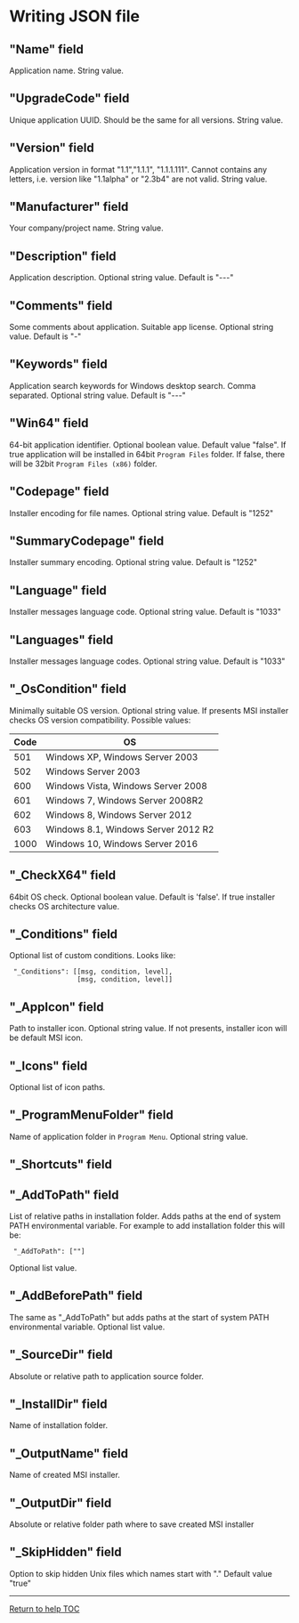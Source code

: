# Writing JSON file


## "Name" field
Application name. String value.

## "UpgradeCode" field
Unique application UUID. Should be the same for all versions. String value.

## "Version" field
Application version in format "1.1","1.1.1", "1.1.1.111". Cannot contains any
letters, i.e. version like "1.1alpha" or "2.3b4" are not valid. String value.

## "Manufacturer" field
Your company/project name. String value.

## "Description" field
Application description. Optional string value. Default is "---"

## "Comments" field
Some comments about application. Suitable app license. Optional string value. 
Default is "-"

## "Keywords" field
Application search keywords for Windows desktop search. Comma separated.
Optional string value. Default is "---"

## "Win64" field
64-bit application identifier. Optional boolean value. Default value "false".
If true application will be installed in 64bit `Program Files` folder. If false,
there will be 32bit `Program Files (x86)` folder.

## "Codepage" field
Installer encoding for file names. Optional string value. Default
is "1252"

## "SummaryCodepage" field
Installer summary encoding. Optional string value. Default is "1252"

## "Language" field
Installer messages language code. Optional string value. Default is "1033"

## "Languages" field
Installer messages language codes. Optional string value. Default is "1033"

## "_OsCondition" field
Minimally suitable OS version. Optional string value. If presents MSI installer 
checks OS version compatibility. Possible values: 

| Code  | OS                                  |
| ----- | ----------------------------------- |
| 501   | Windows XP, Windows Server 2003     |
| 502   | Windows Server 2003                 |
| 600   | Windows Vista, Windows Server 2008  |
| 601   | Windows 7, Windows Server 2008R2    |
| 602   | Windows 8, Windows Server 2012      |
| 603   | Windows 8.1, Windows Server 2012 R2 |
| 1000  | Windows 10, Windows Server 2016     |


## "_CheckX64" field
64bit OS check. Optional boolean value. Default is 'false'. If true installer 
checks OS architecture value.
 
## "_Conditions" field
Optional list of custom conditions. Looks like:
```
 "_Conditions": [[msg, condition, level],
                 [msg, condition, level]]
```

## "_AppIcon" field
Path to installer icon. Optional string value. If not presents, installer icon
will be default MSI icon.

## "_Icons" field
Optional list of icon paths.

## "_ProgramMenuFolder" field
Name of application folder in `Program Menu`. Optional string value.

## "_Shortcuts" field

## "_AddToPath" field
List of relative paths in installation folder. Adds paths at the end of 
system PATH environmental variable. For example to add installation folder this
will be:
```
 "_AddToPath": [""]
```
Optional list value.

## "_AddBeforePath" field
The same as  "_AddToPath" but adds paths at the start of system PATH 
environmental variable. Optional list value.

## "_SourceDir" field
Absolute or relative path to application source folder.

## "_InstallDir" field
Name of installation folder.

## "_OutputName" field
Name of created MSI installer.

## "_OutputDir" field
Absolute or relative folder path where to save created MSI installer

## "_SkipHidden" field
Option to skip hidden Unix files which names start with "." Default value "true" 

---

[Return to help TOC](https://wix.sk1project.net/docs.php)